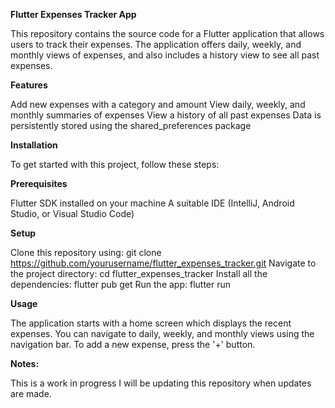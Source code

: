 **Flutter Expenses Tracker App**

This repository contains the source code for a Flutter application that allows users to track their expenses. 
The application offers daily, weekly, and monthly views of expenses, and also includes a history view to see all past expenses.

**Features**

Add new expenses with a category and amount
View daily, weekly, and monthly summaries of expenses
View a history of all past expenses
Data is persistently stored using the shared_preferences package

**Installation**

To get started with this project, follow these steps:

**Prerequisites**

Flutter SDK installed on your machine
A suitable IDE (IntelliJ, Android Studio, or Visual Studio Code)

**Setup**

Clone this repository using: git clone https://github.com/yourusername/flutter_expenses_tracker.git 
Navigate to the project directory: cd flutter_expenses_tracker
Install all the dependencies: flutter pub get
Run the app: flutter run

**Usage**

The application starts with a home screen which displays the recent expenses. You can navigate to daily, weekly, and monthly views using the navigation bar. To add a new expense, press the '+' button.

**Notes:**

This is a work in progress I will be updating this repository when updates are made.
